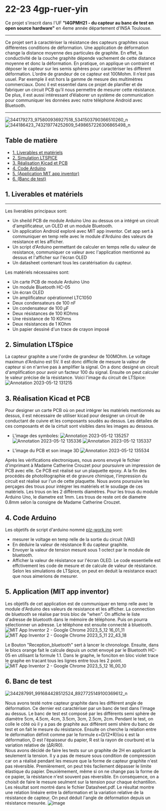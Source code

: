# 22-23 4gp-ruer-yin

Ce projet s'inscrit dans l'UF **"I4GPMH21 - du capteur au banc de test en open source hardware"** en 4eme année département d'INSA Toulouse.
***

Ce projet sert à caractériser la résistance des capteurs graphites sous différentes conditions de déformation. Une application de déformation change la distance moyenne des particules de graphite. En effet, la conductivité de la couche graphite dépende vachement de cette distance moyenne et donc la déformation. En pratique, on applique un contraint et déposer le capteur sur les semis sphères pour caractériser les diffèrent déformation. L’ordre de grandeur de ce capteur est 100Mohm. Il n’est pas usuel. Par exemple il est hors la gamme de mesure des multimètres commerciaux. Donc il est essentiel dans ce projet de planifier et de fabriquer un circuit PCB qu’il nous permettre de mesurer cette résistance. De plus, il est aussi intéressant d’élaborer un système de communication pour communiquer les données avec notre téléphone Android avec Bluetooth. 
***  
![344179273_975800936927518_5341503790366510260_n](https://github.com/MOSH-Insa-Toulouse/4gp-ruer-yin/assets/55764097/9c72dcec-b65c-47d8-bfe3-1c6ddb006259)
![344186423_743219774252609_5498657226306865498_n](https://github.com/MOSH-Insa-Toulouse/4gp-ruer-yin/assets/55764097/fc572568-e9a5-4f5a-8190-813ba75efc62)
## Table de matière
* [1. Liverables et matériels](#PremiereSection)
* [2. Simulation LTSPICE](#SixiemeSection)
* [3. Réalisation Kicad et PCB](#DeuxiemeSection)
* [4. Code Arduino](#TroisemeSection)
* [5. (Application MIT app inventor)](#QuartiemeSection)
* [6. (Banc de test)](#CinqiemeSection)
## 1. Liverables et matériels <a id="PremiereSection"></a>
***
Les liverables principaux sont: 
* Un sheild PCB de module Arduino Uno au dessus on a intégré un circuit d'amplificateur, un OLED et un module Bluetooth.
* Un application Android exploré avec MIT app inventor. Cet app sert à communiquer en temp relle avec le module d'Arduino des valeurs de resistance et les afficher. 
* Un script d'Arduino permettant de calculer en temps relle du valeur de resistance, communiquer ce valeur avec l'application mentionné au dessus et l'afficher sur l'écran OLED
* Un datasheet contenant tous les caratérisation du capteur. 

Les matériels nécessaires sont:
* Un carte PCB de module Arduino Uno
* Un module Bluetooth HC-05
* Un écran OLED
* Un amplificateur opérationnel LTC1050  
* Deux condensateurs de 100 nF  
* Un condensateur de 100 µF 
* Deux résistances de 100 KOhms  
* Une résistance de 10 KOhms  
* Deux résistances de 1 KOhm  
* Un papier dessiné d'un trace de crayon imposé
## 2. Simulation LTSpice
La capteur graphite a une l'ordre de grandeur de 100MOhm. Le voltage maximun d'Arduino est 5V. Il est donc difficile de mesure la valeur de capteur si on n'arrive pas à amplifier la signal. On a donc designé un circuit d'amplification pour avoir un facteur 100 du signal. Ensuite on peut calculer le valeur précise de la résistance. Voici l'image du circuit de LTSpice:
![Annotation 2023-05-12 131215](https://github.com/MOSH-Insa-Toulouse/4gp-ruer-yin/assets/55764097/64b885d9-98c8-4771-98be-362f1aee6683)

## 3. Réalisation Kicad et PCB <a id="DeuxiemeSection"></a>
Pour designer un carte PCB où on peut intégrer les matériels mentionnés au dessus, il est nécessaire de utiliser kicad pour designer un circuit de conductant de cuivre et les composants soudés au dessus. Les détailes de ces composants et de la cirtuit sont visibles dans les images au dessous.  
* L'image des symboles:
![Annotation 2023-05-12 135257](https://github.com/MOSH-Insa-Toulouse/4gp-ruer-yin/assets/55764097/63dd5577-8d7b-423c-ab9e-3f131a618269)
![Annotation 2023-05-12 135336](https://github.com/MOSH-Insa-Toulouse/4gp-ruer-yin/assets/55764097/ec4c70d7-c459-4969-9239-408fdcd7102a)
![Annotation 2023-05-12 135337](https://github.com/MOSH-Insa-Toulouse/4gp-ruer-yin/assets/55764097/2ed6888f-1b2c-45c6-ae54-6d47ec804c43)


* L'image du PCB et son image 3D
 ![Annotation 2023-05-12 135534](https://github.com/MOSH-Insa-Toulouse/4gp-ruer-yin/assets/55764097/d6525599-a3b9-4469-bc31-dcbc922b1e3d)

Après les vérifications electroniques, nous avons envoyé le fichier d'imprimant à Madame Catherine Crouzet pour poursuivre un impression de PCB avec elle. Ce PCB est réalisé sur un plaquette epoxy. A la fin des procédés de photolitographie et de gravure chimique, l'impression du circuit est réalisé sur l'un de cette plaquette. Nous avons poursuive les perçages des trous pour intégrer les matériels et le soudage de ces matériels. Les trous on les 2 différents diamètres. Pour les trous du module Arduino Uno, le diametre est 1mm. Les trous de reste ont de diametre 0.8mm selon la consigne de Madame Catherine Crouzet.

## 4. Code Arduino <a id="TroisemeSection"></a>
Les objetifs de script d'arduino nommé [plz-work.ino](https://github.com/MOSH-Insa-Toulouse/4gp-ruer-yin/tree/main/Arduino/plz-work/plz-work) sont:
* mesurer le voltage en temp relle de la sortie du circuit (VA0)
* En déduire la valeur de résistance R du capteur graphite.
* Envoyer la valeur de tension mesuré sous 1 octect par le module de bluetooth.
* Afficher la valeur de résistance sur l'écran OLED.
Le code essentielle est effctivement les code de mesure et de calcule de valeur de résistance. Selon les simulations de LTSpice, on peut en deduit la resistance exact que nous aimerions de mesurer.

## 5. Application (MIT app inventor) <a id="QuartiemeSection"></a>
Les objetifs de cet application est de communiquer en temp relle avec le module d'Arduino des valeurs de resistance et les afficher. 
La connection de bluetooth se réalise par trois bloc de "when". On affiche le liste d'adresse de bluetooth dans le mémoire de téléphone. Puis on pourra sélectionner un adresse. Le téléphone est ensuite connecté à bluetooth. 
![MIT App Inventor 2 - Google Chrome 2023_5_12 16_01_11](https://github.com/MOSH-Insa-Toulouse/4gp-ruer-yin/assets/55764097/8262ee69-ab9a-41b2-8d50-958a2497ad3e)![MIT App Inventor 2 - Google Chrome 2023_5_11 22_43_18](https://github.com/MOSH-Insa-Toulouse/4gp-ruer-yin/assets/55764097/09f62442-8b15-4392-89e2-818eae6ac4fa)

Le Bouton "Reception_bluetooth" sert à lancer le chronologe. Ensuite, dans le blocs orange fait le calcule depuis un octet envoyé par le Bluetooth HC-05 en utilisant la formule  1.1. Dans le graphe, le fonciton en bloc violet trace le graphe en tracant tous les lignes entre tous les 2 point.  
![MIT App Inventor 2 - Google Chrome 2023_5_12 16_00_10](https://github.com/MOSH-Insa-Toulouse/4gp-ruer-yin/assets/55764097/7f6833b9-780c-4e49-8b4b-d872e656306a)

## 6. Banc de test <a id="CinqiemeSection"></a>
![344287991_991684428512524_8927725149100369612_n](https://github.com/MOSH-Insa-Toulouse/4gp-ruer-yin/assets/55764097/d1cc95a4-a901-4529-8e2c-b168caf000b8)

Nous avons testé notre capteur graphite dans les différent angle de déformation. Ce dernier est caractériser par un banc de test dans l'image au dessus. Le banc de test est composé par les différents semi sphère de diamètre 5cm, 4.5cm, 4cm, 3.5cm, 3cm, 2.5cm, 2cm. Pendant le test, on colle le côté où il y a pas de graphite aux différent semi shère du banc de test et on fait le mesure du résistance. Ensuite on cherche la relation entre le déformation définit comme par le formule ε=D/(2*R)(où ε est la déformation, D est l'épaisseur du papier, R est la rayon de courbure) et la variation relative de (ΔR/R0).  
Nous avons décidé de faire les tests sur un graphite de 2H en applicant la seulement la tension. Il y a pas de mesure sous condition de compression car on a réalisé pendant les mesure que la forme de capteur graphite n'est pas réversible. Premièrement, on peut très facilement dépasser le limite élastique du papier. Deuxièmement, même si on ne change pas la forme de ce papier, la résistance n'est souvent pas réversible. En conséquence, on a choisit de faire le mesure seulment sur la tension pour chaque échantillon. Les résultat sont montré dans le fichier Datasheet.pdf.
Le résultat montre une relation linéaire entre la déformation et la variation relative de la résistance de capteur. On peut déduit l'angle de déformation  depuis un résistance mesurée. 
![image](https://github.com/MOSH-Insa-Toulouse/4gp-ruer-yin/assets/55764097/8629ef2b-0bd1-4d0b-9d20-8c3c7c50aaa5)



